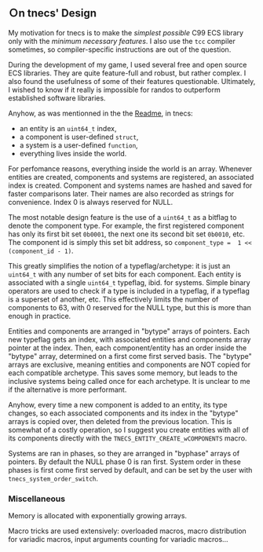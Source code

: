 
## Ｏn tnecs' Design

My motivation for tnecs is to make the _simplest possible_ C99 ECS library only with the _minimum necessary features_.
I also use the ```tcc``` compiler sometimes, so compiler-specific instructions are out of the question.

During the development of my game, I used several free and open source ECS libraries.
They are quite feature-full and robust, but rather complex.
I also found the usefulness of some of their features questionable.
Ultimately, I wished to know if it really is impossible for randos to outperform established software libraries.

Anyhow, as was mentionned in the the [Readme](https://gitlab.com/Gabinou/tnecs/-/blob/master/README.md), in tnecs:
- an entity is an ```uint64_t``` index, 
- a component is user-defined ```struct```, 
- a system is a user-defined ```function```,
- everything lives inside the world.

For perfomance reasons, everything inside the world is an array.
Whenever entities are created, components and systems are registered, an associated index is created.
Component and systems names are hashed and saved for faster comparisons later.
Their names are also recorded as strings for convenience.
Index 0 is always reserved for NULL.

The most notable design feature is the use of a ```uint64_t``` as a bitflag to denote the component type.
For example, the first registered component has only its first bit set  ```0b0001```, the next one its second bit set ```0b0010```, etc.
The component id is simply this set bit address, so ```component_type =  1 << (component_id - 1)```.

This greatly simplifies the notion of a typeflag/archetype: it is just an ```uint64_t``` with any number of set bits for each component.
Each entity is associated with a single ```uint64_t``` typeflag, ibid. for systems.
Simple binary operators are used to check if a type is included in a typeflag, if a typeflag is a superset of another, etc.
This effectively limits the number of components to 63, with 0 reserved for the NULL type, but this is more than enough in practice.

Entities and components are arranged in "bytype" arrays of pointers.
Each new typeflag gets an index, with associated entities and components array pointer at the index.
Then, each component/entity has an order inside the "bytype" array, determined on a first come first served basis.
The "bytype" arrays are exclusive, meaning entities and components are NOT copied for each compatible archetype.
This saves some memory, but leads to the inclusive systems being called once for each archetype.
It is unclear to me if the alternative is more performant.

Anyhow, every time a new component is added to an entity, its type changes, so each associated components and its index in the "bytype" arrays is copied over, then deleted from the previous location.
This is somewhat of a costly operation, so I suggest you create entities with all of its components directly with the ```TNECS_ENTITY_CREATE_wCOMPONENTS``` macro.

Systems are ran in phases, so they are arranged in "byphase" arrays of pointers.
By default the NULL phase 0 is ran first.
System order in these phases is first come first served by default, and can be set by the user with ```tnecs_system_order_switch```.

### Miscellaneous
Memory is allocated with exponentially growing arrays.

Macro tricks are used extensively: overloaded macros, macro distribution for variadic macros, input arguments counting for variadic macros...
